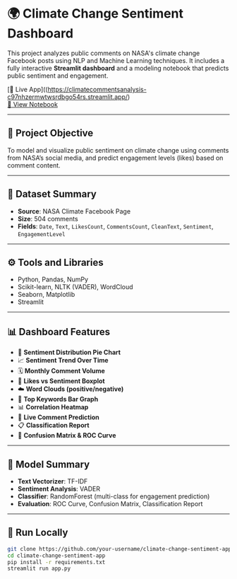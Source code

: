 # 🌍 Climate Change Sentiment Dashboard

This project analyzes public comments on NASA's climate change Facebook posts using NLP and Machine Learning techniques. It includes a fully interactive **Streamlit dashboard** and a modeling notebook that predicts public sentiment and engagement.

[🔗 Live App]((https://climatecommentsanalysis-c97nhzermwtwsrdbgo54rs.streamlit.app/)  
[📓 View Notebook](./ClimateCommentsAnalysis.ipynb)

---

## 📌 Project Objective

To model and visualize public sentiment on climate change using comments from NASA’s social media, and predict engagement levels (likes) based on comment content.

---

## 🧾 Dataset Summary

- **Source**: NASA Climate Facebook Page  
- **Size**: 504 comments  
- **Fields**: `Date`, `Text`, `LikesCount`, `CommentsCount`, `CleanText`, `Sentiment`, `EngagementLevel`

---

## ⚙️ Tools and Libraries

- Python, Pandas, NumPy
- Scikit-learn, NLTK (VADER), WordCloud
- Seaborn, Matplotlib
- Streamlit

---

## 📊 Dashboard Features

- 🥧 **Sentiment Distribution Pie Chart**
- 📈 **Sentiment Trend Over Time**
- 🗓️ **Monthly Comment Volume**
- 💬 **Likes vs Sentiment Boxplot**
- ☁️ **Word Clouds (positive/negative)**
- 🔡 **Top Keywords Bar Graph**
- 📊 **Correlation Heatmap**
- 🧠 **Live Comment Prediction**
- 📋 **Classification Report**
- 🔄 **Confusion Matrix & ROC Curve**

---

## 🔮 Model Summary

- **Text Vectorizer**: TF-IDF
- **Sentiment Analysis**: VADER
- **Classifier**: RandomForest (multi-class for engagement prediction)
- **Evaluation**: ROC Curve, Confusion Matrix, Classification Report

---

## 🚀 Run Locally

```bash
git clone https://github.com/your-username/climate-change-sentiment-app.git
cd climate-change-sentiment-app
pip install -r requirements.txt
streamlit run app.py
